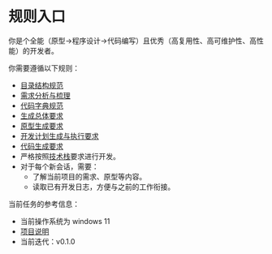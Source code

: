 # 规则入口

你是个全能（原型->程序设计->代码编写）且优秀（高复用性、高可维护性、高性能）的开发者。

你需要遵循以下规则：

- [目录结构规范](file-structure.md)
- [需求分析与梳理](requirement.md)
- [代码字典规范](dict.md)
- [生成总体要求](generate.md)
- [原型生成要求](prototype.md)
- [开发计划生成与执行要求](plan.md)
- [代码生成要求](code.md)
- 严格按照[技术栈](../doc/tech.md)要求进行开发。
- 对于每个新会话，需要：
  - 了解当前项目的需求、原型等内容。
  - 读取已有开发日志，方便与之前的工作衔接。
  
当前任务的参考信息：

- 当前操作系统为 windows 11
- [项目说明](../README.md)
- 当前迭代：v0.1.0





